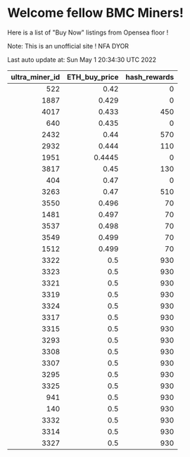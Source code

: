 # Welcome fellow BMC Miners!
Here is a list of "Buy Now" listings from Opensea floor !

Note: This is an unofficial site ! NFA DYOR


Last auto update at: Sun May  1 20:34:30 UTC 2022


|   ultra_miner_id |   ETH_buy_price |   hash_rewards |
|-----------------:|----------------:|---------------:|
|              522 |          0.42   |              0 |
|             1887 |          0.429  |              0 |
|             4017 |          0.433  |            450 |
|              640 |          0.435  |              0 |
|             2432 |          0.44   |            570 |
|             2932 |          0.444  |            110 |
|             1951 |          0.4445 |              0 |
|             3817 |          0.45   |            130 |
|              404 |          0.47   |              0 |
|             3263 |          0.47   |            510 |
|             3550 |          0.496  |             70 |
|             1481 |          0.497  |             70 |
|             3537 |          0.498  |             70 |
|             3549 |          0.499  |             70 |
|             1512 |          0.499  |             70 |
|             3322 |          0.5    |            930 |
|             3323 |          0.5    |            930 |
|             3321 |          0.5    |            930 |
|             3319 |          0.5    |            930 |
|             3324 |          0.5    |            930 |
|             3317 |          0.5    |            930 |
|             3315 |          0.5    |            930 |
|             3293 |          0.5    |            930 |
|             3308 |          0.5    |            930 |
|             3307 |          0.5    |            930 |
|             3295 |          0.5    |            930 |
|             3325 |          0.5    |            930 |
|              941 |          0.5    |            930 |
|              140 |          0.5    |            930 |
|             3332 |          0.5    |            930 |
|             3314 |          0.5    |            930 |
|             3327 |          0.5    |            930 |
